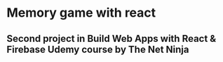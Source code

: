 # Memory game with react

## Second project in Build Web Apps with React & Firebase Udemy course by The Net Ninja
